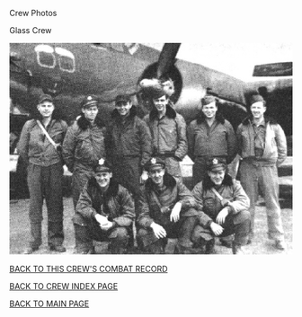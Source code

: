 
Crew Photos






 




Glass Crew  
  

![](Glass.jpg)
  
  

[BACK TO THIS CREW'S COMBAT RECORD](ValorToVictory/crews/Glass.md)  

[BACK TO CREW INDEX PAGE](ValorToVictory/000crews.md)  

[BACK TO MAIN PAGE](ValorToVictory/index.html)


